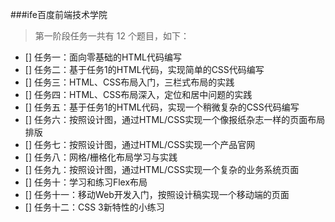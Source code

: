 ###ife百度前端技术学院
> 第一阶段任务一共有 12 个题目，如下：
- [] 任务一：面向零基础的HTML代码编写
- [] 任务二：基于任务1的HTML代码，实现简单的CSS代码编写
- [] 任务三：HTML、CSS布局入门，三栏式布局的实践
- [] 任务四：HTML、CSS布局深入，定位和居中问题的实践
- [] 任务五：基于任务1的HTML代码，实现一个稍微复杂的CSS代码编写
- [] 任务六：按照设计图，通过HTML/CSS实现一个像报纸杂志一样的页面布局排版
- [] 任务七：按照设计图，通过HTML/CSS实现一个产品官网
- [] 任务八：网格/栅格化布局学习与实践
- [] 任务九：按照设计图，通过HTML/CSS实现一个复杂的业务系统页面
- [] 任务十：学习和练习Flex布局
- [] 任务十一：移动Web开发入门，按照设计稿实现一个移动端的页面
- [] 任务十二：CSS 3新特性的小练习

